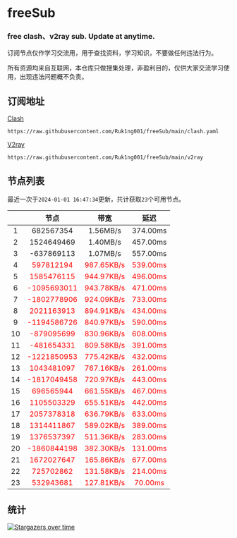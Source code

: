 # freeSub
### free clash、v2ray sub. Update at anytime.

订阅节点仅作学习交流用，用于查找资料，学习知识，不要做任何违法行为。

所有资源均来自互联网，本仓库只做搜集处理，非盈利目的，仅供大家交流学习使用，出现违法问题概不负责。

## 订阅地址
[Clash](https://raw.githubusercontent.com/Ruk1ng001/freeSub/main/clash.yaml)
```
https://raw.githubusercontent.com/Ruk1ng001/freeSub/main/clash.yaml
```
[V2ray](https://raw.githubusercontent.com/Ruk1ng001/freeSub/main/v2ray)
```
https://raw.githubusercontent.com/Ruk1ng001/freeSub/main/v2ray
```

## 节点列表

最近一次于`2024-01-01 16:47:34`更新，共计获取`23`个可用节点。

|  | 节点 | 带宽 | 延迟 |
|:-:|:--:|:--:|:--:|
 | 1 | 682567354 | 1.56MB/s | 374.00ms |
 | 2 | 1524649469 | 1.40MB/s | 457.00ms |
 | 3 | -637869113 | 1.07MB/s | 557.00ms |
 | 4 | <font color=red>597812194</font> | <font color=red>987.65KB/s</font> | <font color=red>539.00ms</font> |
 | 5 | <font color=red>1585476115</font> | <font color=red>944.97KB/s</font> | <font color=red>496.00ms</font> |
 | 6 | <font color=red>-1095693011</font> | <font color=red>943.78KB/s</font> | <font color=red>471.00ms</font> |
 | 7 | <font color=red>-1802778906</font> | <font color=red>924.09KB/s</font> | <font color=red>733.00ms</font> |
 | 8 | <font color=red>2021163913</font> | <font color=red>894.91KB/s</font> | <font color=red>434.00ms</font> |
 | 9 | <font color=red>-1194586726</font> | <font color=red>840.97KB/s</font> | <font color=red>590.00ms</font> |
 | 10 | <font color=red>-879095699</font> | <font color=red>830.96KB/s</font> | <font color=red>608.00ms</font> |
 | 11 | <font color=red>-481654331</font> | <font color=red>809.58KB/s</font> | <font color=red>391.00ms</font> |
 | 12 | <font color=red>-1221850953</font> | <font color=red>775.42KB/s</font> | <font color=red>432.00ms</font> |
 | 13 | <font color=red>1043481097</font> | <font color=red>767.16KB/s</font> | <font color=red>261.00ms</font> |
 | 14 | <font color=red>-1817049458</font> | <font color=red>720.97KB/s</font> | <font color=red>443.00ms</font> |
 | 15 | <font color=red>696565944</font> | <font color=red>661.55KB/s</font> | <font color=red>467.00ms</font> |
 | 16 | <font color=red>1105503329</font> | <font color=red>655.51KB/s</font> | <font color=red>442.00ms</font> |
 | 17 | <font color=red>2057378318</font> | <font color=red>636.79KB/s</font> | <font color=red>633.00ms</font> |
 | 18 | <font color=red>1314411867</font> | <font color=red>589.02KB/s</font> | <font color=red>389.00ms</font> |
 | 19 | <font color=red>1376537397</font> | <font color=red>511.36KB/s</font> | <font color=red>283.00ms</font> |
 | 20 | <font color=red>-1860844198</font> | <font color=red>382.30KB/s</font> | <font color=red>131.00ms</font> |
 | 21 | <font color=red>1672027647</font> | <font color=red>165.86KB/s</font> | <font color=red>677.00ms</font> |
 | 22 | <font color=red>725702862</font> | <font color=red>131.58KB/s</font> | <font color=red>214.00ms</font> |
 | 23 | <font color=red>532943681</font> | <font color=red>127.81KB/s</font> | <font color=red>70.00ms</font> |


## 统计

[![Stargazers over time](https://starchart.cc/Ruk1ng001/freeSub.svg)](https://starchart.cc/Ruk1ng001/freeSub)